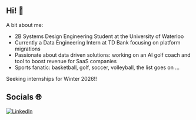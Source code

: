 ## Hi! 👋

A bit about me:
- 2B Systems Design Engineering Student at the University of Waterloo
- Currently a Data Engineering Intern at TD Bank focusing on platform migrations
- Passionate about data driven solutions: working on an AI golf coach and tool to boost revenue for SaaS companies
- Sports fanatic: basketball, golf, soccer, volleyball, the list goes on ...

Seeking internships for Winter 2026!!

## Socials 🌐
[![LinkedIn](https://img.shields.io/badge/LinkedIn-%230077B5.svg?logo=linkedin&logoColor=white)]([https://www.linkedin.com/in/ishanchenthooran/]) 
